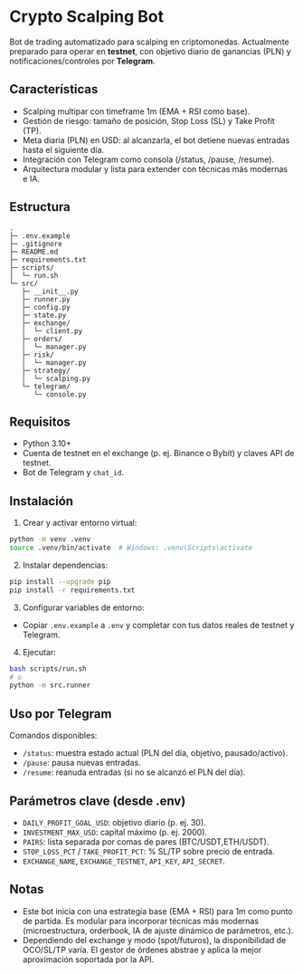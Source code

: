 # Crypto Scalping Bot

Bot de trading automatizado para scalping en criptomonedas. Actualmente preparado para operar en **testnet**, con objetivo diario de ganancias (PLN) y notificaciones/controles por **Telegram**.

## Características

- Scalping multipar con timeframe 1m (EMA + RSI como base).
- Gestión de riesgo: tamaño de posición, Stop Loss (SL) y Take Profit (TP).
- Meta diaria (PLN) en USD: al alcanzarla, el bot detiene nuevas entradas hasta el siguiente día.
- Integración con Telegram como consola (/status, /pause, /resume).
- Arquitectura modular y lista para extender con técnicas más modernas e IA.

## Estructura

```
.
├─ .env.example
├─ .gitignore
├─ README.md
├─ requirements.txt
├─ scripts/
│  └─ run.sh
└─ src/
   ├─ __init__.py
   ├─ runner.py
   ├─ config.py
   ├─ state.py
   ├─ exchange/
   │  └─ client.py
   ├─ orders/
   │  └─ manager.py
   ├─ risk/
   │  └─ manager.py
   ├─ strategy/
   │  └─ scalping.py
   └─ telegram/
      └─ console.py
```

## Requisitos

- Python 3.10+
- Cuenta de testnet en el exchange (p. ej. Binance o Bybit) y claves API de testnet.
- Bot de Telegram y `chat_id`.

## Instalación

1) Crear y activar entorno virtual:
```bash
python -m venv .venv
source .venv/bin/activate  # Windows: .venv\Scripts\activate
```

2) Instalar dependencias:
```bash
pip install --upgrade pip
pip install -r requirements.txt
```

3) Configurar variables de entorno:
- Copiar `.env.example` a `.env` y completar con tus datos reales de testnet y Telegram.

4) Ejecutar:
```bash
bash scripts/run.sh
# o
python -m src.runner
```

## Uso por Telegram

Comandos disponibles:
- `/status`: muestra estado actual (PLN del día, objetivo, pausado/activo).
- `/pause`: pausa nuevas entradas.
- `/resume`: reanuda entradas (si no se alcanzó el PLN del día).

## Parámetros clave (desde .env)

- `DAILY_PROFIT_GOAL_USD`: objetivo diario (p. ej. 30).
- `INVESTMENT_MAX_USD`: capital máximo (p. ej. 2000).
- `PAIRS`: lista separada por comas de pares (BTC/USDT,ETH/USDT).
- `STOP_LOSS_PCT` / `TAKE_PROFIT_PCT`: % SL/TP sobre precio de entrada.
- `EXCHANGE_NAME`, `EXCHANGE_TESTNET`, `API_KEY`, `API_SECRET`.

## Notas

- Este bot inicia con una estrategia base (EMA + RSI) para 1m como punto de partida. Es modular para incorporar técnicas más modernas (microestructura, orderbook, IA de ajuste dinámico de parámetros, etc.).
- Dependiendo del exchange y modo (spot/futuros), la disponibilidad de OCO/SL/TP varía. El gestor de órdenes abstrae y aplica la mejor aproximación soportada por la API.